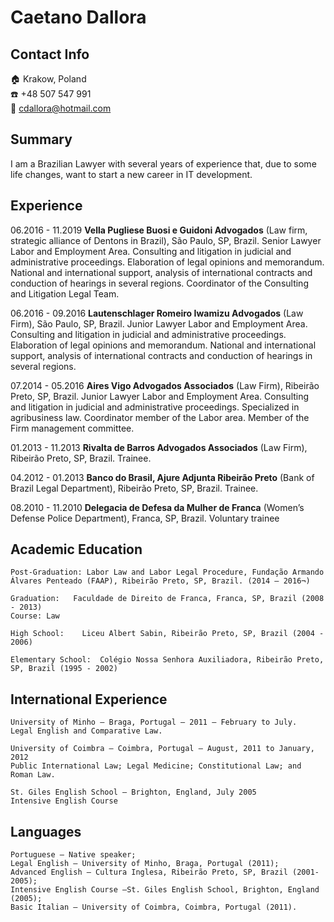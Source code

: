 # Caetano Dallora 

## Contact Info 
:house: Krakow, Poland  
:phone: +48 507 547 991  
:email:  cdallora@hotmail.com  

## Summary
I am a Brazilian Lawyer with several years of experience that, due to some life changes, want to start a new career in IT development.

## Experience 
06.2016 - 11.2019
**Vella Pugliese Buosi e Guidoni Advogados** (Law firm, strategic alliance of Dentons in Brazil), São Paulo, SP, Brazil.
Senior Lawyer
Labor and Employment Area. Consulting and litigation in judicial and administrative proceedings. Elaboration of legal opinions and memorandum. National and international support, analysis of international contracts and conduction of hearings in several regions.
Coordinator of the Consulting and Litigation Legal Team.

06.2016 - 09.2016
**Lautenschlager Romeiro Iwamizu Advogados** (Law Firm), São Paulo, SP, Brazil.
Junior Lawyer
Labor and Employment Area. Consulting and litigation in judicial and administrative proceedings. Elaboration of legal opinions and memorandum. National and international support, analysis of international contracts and conduction of hearings in several regions.

07.2014 - 05.2016
**Aires Vigo Advogados Associados** (Law Firm), Ribeirão Preto, SP, Brazil.
Junior Lawyer
Labor and Employment Area. Consulting and litigation in judicial and administrative proceedings. Specialized in agribusiness law. 
Coordinator member of the Labor area. 
Member of the Firm management committee.

01.2013 - 11.2013
**Rivalta de Barros Advogados Associados** (Law Firm), Ribeirão Preto, SP, Brazil.
Trainee.

04.2012 - 01.2013
**Banco do Brasil, Ajure Adjunta Ribeirão Preto** (Bank of Brazil Legal Department), Ribeirão Preto, SP, Brazil.
Trainee.

08.2010 - 11.2010
**Delegacia de Defesa da Mulher de Franca** (Women’s Defense Police Department), Franca, SP, Brazil.
Voluntary trainee

## Academic Education 
    Post-Graduation: Labor Law and Labor Legal Procedure, Fundação Armando Álvares Penteado (FAAP), Ribeirão Preto, SP, Brazil. (2014 – 2016¬)

    Graduation:   Faculdade de Direito de Franca, Franca, SP, Brazil (2008 - 2013)
    Course: Law

    High School:    Liceu Albert Sabin, Ribeirão Preto, SP, Brazil (2004 - 2006)

    Elementary School:  Colégio Nossa Senhora Auxiliadora, Ribeirão Preto, SP, Brazil (1995 - 2002)


## International Experience
    University of Minho – Braga, Portugal – 2011 – February to July.
    Legal English and Comparative Law.

    University of Coimbra – Coimbra, Portugal – August, 2011 to January, 2012
    Public International Law; Legal Medicine; Constitutional Law; and Roman Law.

    St. Giles English School – Brighton, England, July 2005
    Intensive English Course


## Languages
    Portuguese – Native speaker;
    Legal English – University of Minho, Braga, Portugal (2011);
    Advanced English – Cultura Inglesa, Ribeirão Preto, SP, Brazil (2001-2005); 
    Intensive English Course –St. Giles English School, Brighton, England (2005);
    Basic Italian – University of Coimbra, Coimbra, Portugal (2011).
